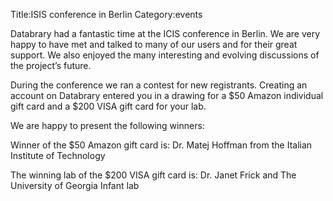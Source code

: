 Title:ISIS conference in Berlin 
Category:events

Databrary had a fantastic time at the ICIS conference in Berlin. We are very happy to have met and talked to many of our users and for their great support. We also enjoyed the many interesting and evolving discussions of the project’s future. During the conference we ran a contest for new registrants. Creating an account on Databrary entered you in a drawing for a $50 Amazon individual gift card and a $200 VISA gift card for your lab. We are happy to present the following winners:Winner of the $50 Amazon gift card is:Dr. Matej Hoffman from the Italian Institute of TechnologyThe winning lab of the $200 VISA gift card is:Dr. Janet Frick and The University of Georgia Infant lab